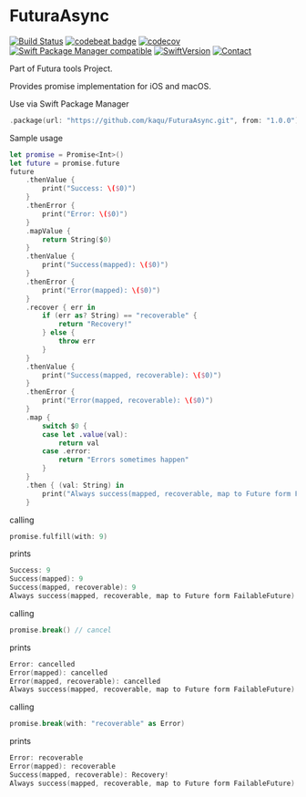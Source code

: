 # FuturaAsync

[![Build Status](https://travis-ci.org/kaqu/FuturaAsync.svg?branch=master)](https://travis-ci.org/kaqu/FuturaAsync)
[![codebeat badge](https://codebeat.co/badges/4192d0ed-2655-40c0-9b88-43253d7fb992)](https://codebeat.co/projects/github-com-kaqu-futuraasync-master)
[![codecov](https://codecov.io/gh/kaqu/FuturaAsync/branch/master/graph/badge.svg)](https://codecov.io/gh/kaqu/FuturaAsync)
[![Swift Package Manager compatible](https://img.shields.io/badge/Swift%20Package%20Manager-compatible-brightgreen.svg)](https://github.com/apple/swift-package-manager)
[![SwiftVersion](https://img.shields.io/badge/Swift-4.0-brightgreen.svg)]()
[![Contact](https://img.shields.io/badge/contact-@kaqukal-blue.svg?style=flat)](https://twitter.com/kaqukal)


Part of Futura tools Project.

Provides promise implementation for iOS and macOS.

Use via Swift Package Manager

``` swift
.package(url: "https://github.com/kaqu/FuturaAsync.git", from: "1.0.0"),
```

Sample usage

```swift
let promise = Promise<Int>()
let future = promise.future
future
    .thenValue {
        print("Success: \($0)")
    }
    .thenError {
        print("Error: \($0)")
    }
    .mapValue {
        return String($0)
    }
    .thenValue {
        print("Success(mapped): \($0)")
    }
    .thenError {
        print("Error(mapped): \($0)")
    }
    .recover { err in
        if (err as? String) == "recoverable" {
            return "Recovery!"
        } else {
            throw err
        }
    }
    .thenValue {
        print("Success(mapped, recoverable): \($0)")
    }
    .thenError {
        print("Error(mapped, recoverable): \($0)")
    }
    .map {
        switch $0 {
        case let .value(val):
            return val
        case .error:
            return "Errors sometimes happen"
        }
    }
    .then { (val: String) in
        print("Always success(mapped, recoverable, map to Future form FailableFuture): \(val)")
    }
```

calling

``` swift
promise.fulfill(with: 9)
```

prints

``` swift
Success: 9
Success(mapped): 9
Success(mapped, recoverable): 9
Always success(mapped, recoverable, map to Future form FailableFuture): 9
```

calling

``` swift
promise.break() // cancel
```

prints

``` swift
Error: cancelled
Error(mapped): cancelled
Error(mapped, recoverable): cancelled
Always success(mapped, recoverable, map to Future form FailableFuture): Errors sometimes happen
```

calling

``` swift
promise.break(with: "recoverable" as Error)
```

prints

``` swift
Error: recoverable
Error(mapped): recoverable
Success(mapped, recoverable): Recovery!
Always success(mapped, recoverable, map to Future form FailableFuture): Recovery!
```